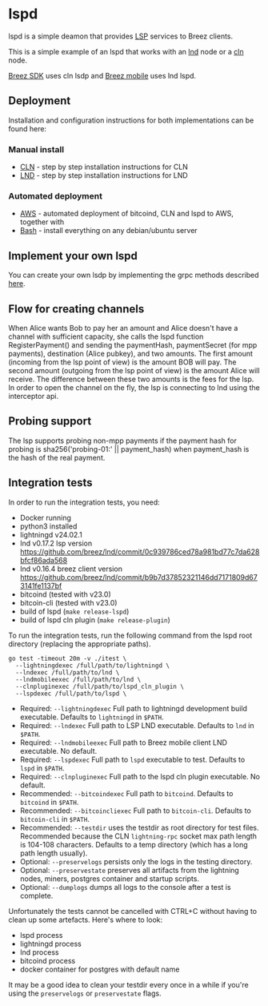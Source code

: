# lspd
lspd is a simple deamon that provides [LSP](https://medium.com/breez-technology/introducing-lightning-service-providers-fe9fb1665d5f) services to Breez clients. 

This is a simple example of an lspd that works with an [lnd](https://github.com/lightningnetwork/lnd) node or a [cln](https://github.com/ElementsProject/lightning) node.

[Breez SDK](https://github.com/breez/breez-sdk) uses cln lsdp and [Breez mobile](https://github.com/breez/breezmobile) uses lnd lspd.

## Deployment
Installation and configuration instructions for both implementations can be found here:
### Manual install 
- [CLN](./docs/CLN.md) - step by step installation instructions for CLN
- [LND](./docs/LND.md) - step by step installation instructions for LND
### Automated deployment
- [AWS](./docs/aws.md) - automated deployment of bitcoind, CLN and lspd to AWS, together with 
- [Bash](./docs/bash.md) - install everything on any debian/ubuntu server

## Implement your own lspd
You can create your own lsdp by implementing the grpc methods described [here](https://github.com/breez/lspd/blob/master/rpc/lspd.md).

## Flow for creating channels
When Alice wants Bob to pay her an amount and Alice doesn't have a channel with sufficient capacity, she calls the lspd function RegisterPayment() and sending the paymentHash, paymentSecret (for mpp payments), destination (Alice pubkey), and two amounts.
The first amount (incoming from the lsp point of view) is the amount BOB will pay. The second amount (outgoing from the lsp point of view) is the amount Alice will receive. The difference between these two amounts is the fees for the lsp.
In order to open the channel on the fly, the lsp is connecting to lnd using the interceptor api.

## Probing support
The lsp supports probing non-mpp payments if the payment hash for probing is sha256('probing-01:' || payment_hash) when payment_hash is the hash of the real payment.

## Integration tests
In order to run the integration tests, you need:
- Docker running
- python3 installed
- lightningd v24.02.1
- lnd v0.17.2 lsp version https://github.com/breez/lnd/commit/0c939786ced78a981bd77c7da628bfcf86ada568
- lnd v0.16.4 breez client version https://github.com/breez/lnd/commit/b9b7d37852321146dd7171809d673141fe1137bf
- bitcoind (tested with v23.0)
- bitcoin-cli (tested with v23.0)
- build of lspd (`make release-lspd`)
- build of lspd cln plugin (`make release-plugin`)

To run the integration tests, run the following command from the lspd root directory (replacing the appropriate paths). 

```
go test -timeout 20m -v ./itest \
  --lightningdexec /full/path/to/lightningd \
  --lndexec /full/path/to/lnd \
  --lndmobileexec /full/path/to/lnd \
  --clnpluginexec /full/path/to/lspd_cln_plugin \
  --lspdexec /full/path/to/lspd \
```

- Required: `--lightningdexec` Full path to lightningd development build executable. Defaults to `lightningd` in `$PATH`.
- Required: `--lndexec` Full path to LSP LND executable. Defaults to `lnd` in `$PATH`. 
- Required: `--lndmobileexec` Full path to Breez mobile client LND executable. No default.
- Required: `--lspdexec` Full path to `lspd` executable to test. Defaults to `lspd` in `$PATH`.
- Required: `--clnpluginexec` Full path to the lspd cln plugin executable. No default.
- Recommended: `--bitcoindexec` Full path to `bitcoind`. Defaults to `bitcoind` in `$PATH`.
- Recommended: `--bitcoincliexec` Full path to `bitcoin-cli`. Defaults to `bitcoin-cli` in `$PATH`.
- Recommended: `--testdir` uses the testdir as root directory for test files. Recommended because the CLN `lightning-rpc` socket max path length is 104-108 characters. Defaults to a temp directory (which has a long path length usually).
- Optional: `--preservelogs` persists only the logs in the testing directory.
- Optional: `--preservestate` preserves all artifacts from the lightning nodes, miners, postgres container and startup scripts.
- Optional: `--dumplogs` dumps all logs to the console after a test is complete.

Unfortunately the tests cannot be cancelled with CTRL+C without having to clean 
up some artefacts. Here's where to look:
- lspd process
- lightningd process
- lnd process
- bitcoind process
- docker container for postgres with default name

It may be a good idea to clean your testdir every once in a while if you're using the `preservelogs` or `preservestate` flags.
